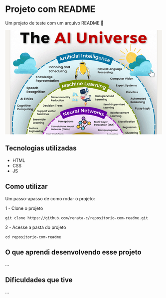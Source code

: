 # Projeto com README

Um projeto de teste com um arquivo README 🚀

[<img src="./tela.gif" alt="gif do feed do projeto LinkedIn">](https://www.linkedin.com/feed/)

## Tecnologias utilizadas

- HTML
- CSS
- JS

## Como utilizar

Um passo-apasso de como rodar o projeto:

1 - Clone o projeto

```
git clone https://github.com/renata-c/repositorio-com-readme.git
```

2 - Acesse a pasta do projeto

```
cd repositorio-com-readme
```

## O que aprendi desenvolvendo esse projeto

...

## Dificuldades que tive

...
